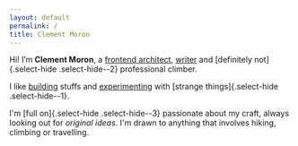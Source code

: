 ```yaml
---
layout: default
permalink: /
title: Clement Moron
---
```


<div class="container home">

Hi! I’m **Clement Moron**, a [frontend architect](about/), [writer](notes/) and [definitely not]{.select-hide .select-hide--2} professional climber.

I like [building](projects/work/) stuffs and [experimenting](projects/open-source/) with [strange things]{.select-hide .select-hide--1}.

I'm [full on]{.select-hide .select-hide--3} passionate about my craft, always looking out for _original ideas_. I'm drawn to anything that involves hiking, climbing or travelling.

</div>
